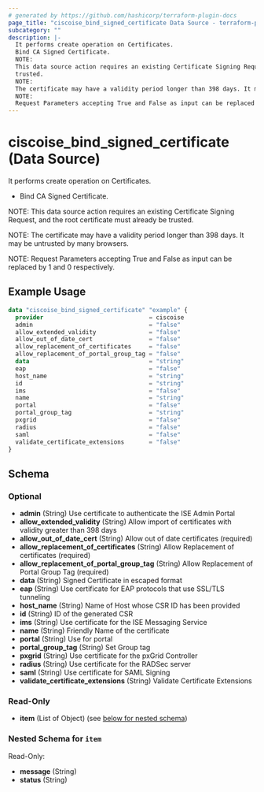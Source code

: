 ```yaml
---
# generated by https://github.com/hashicorp/terraform-plugin-docs
page_title: "ciscoise_bind_signed_certificate Data Source - terraform-provider-ciscoise"
subcategory: ""
description: |-
  It performs create operation on Certificates.
  Bind CA Signed Certificate.
  NOTE:
  This data source action requires an existing Certificate Signing Request, and the root certificate must already be
  trusted.
  NOTE:
  The certificate may have a validity period longer than 398 days. It may be untrusted by many browsers.
  NOTE:
  Request Parameters accepting True and False as input can be replaced by 1 and 0 respectively.
---
```


# ciscoise_bind_signed_certificate (Data Source)

It performs create operation on Certificates.

- Bind CA Signed Certificate.

NOTE:
This data source action requires an existing Certificate Signing Request, and the root certificate must already be
trusted.

NOTE:
The certificate may have a validity period longer than 398 days. It may be untrusted by many browsers.

NOTE:
Request Parameters accepting True and False as input can be replaced by 1 and 0 respectively.

## Example Usage

```terraform
data "ciscoise_bind_signed_certificate" "example" {
  provider                              = ciscoise
  admin                                 = "false"
  allow_extended_validity               = "false"
  allow_out_of_date_cert                = "false"
  allow_replacement_of_certificates     = "false"
  allow_replacement_of_portal_group_tag = "false"
  data                                  = "string"
  eap                                   = "false"
  host_name                             = "string"
  id                                    = "string"
  ims                                   = "false"
  name                                  = "string"
  portal                                = "false"
  portal_group_tag                      = "string"
  pxgrid                                = "false"
  radius                                = "false"
  saml                                  = "false"
  validate_certificate_extensions       = "false"
}
```

<!-- schema generated by tfplugindocs -->
## Schema

### Optional

- **admin** (String) Use certificate to authenticate the ISE Admin Portal
- **allow_extended_validity** (String) Allow import of certificates with validity greater than 398 days
- **allow_out_of_date_cert** (String) Allow out of date certificates (required)
- **allow_replacement_of_certificates** (String) Allow Replacement of certificates (required)
- **allow_replacement_of_portal_group_tag** (String) Allow Replacement of Portal Group Tag (required)
- **data** (String) Signed Certificate in escaped format
- **eap** (String) Use certificate for EAP protocols that use SSL/TLS tunneling
- **host_name** (String) Name of Host whose CSR ID has been provided
- **id** (String) ID of the generated CSR
- **ims** (String) Use certificate for the ISE Messaging Service
- **name** (String) Friendly Name of the certificate
- **portal** (String) Use for portal
- **portal_group_tag** (String) Set Group tag
- **pxgrid** (String) Use certificate for the pxGrid Controller
- **radius** (String) Use certificate for the RADSec server
- **saml** (String) Use certificate for SAML Signing
- **validate_certificate_extensions** (String) Validate Certificate Extensions

### Read-Only

- **item** (List of Object) (see [below for nested schema](#nestedatt--item))

<a id="nestedatt--item"></a>
### Nested Schema for `item`

Read-Only:

- **message** (String)
- **status** (String)


